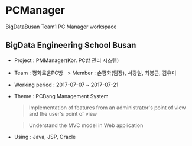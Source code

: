 # PCManager
  BigDataBusan Team1 PC Manager workspace
  
## BigData Engineering School Busan

 - Project : PMManager(Kor. PC방 관리 시스템)

 - Team : 평화로운PC방
   > Member : 손평화(팀장), 서광일, 최봉근, 김유미

 - Working period : 2017-07-07 ~ 2017-07-21

 - Theme : PCBang Management System
 
   > Implementation of features from an administrator's point of view and the user's point of view
   
   > Understand the MVC model in Web application

 - Using : Java, JSP, Oracle
